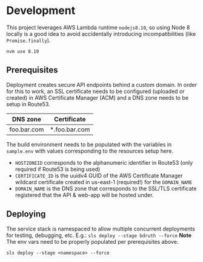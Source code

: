 # Development

This project leverages AWS Lambda runtime `nodejs8.10`, so using Node 8 locally is a good idea to avoid accidentally introducing incompatibilities (like `Promise.finally`).
```
nvm use 8.10
```
## Prerequisites

Deployment creates secure API endpoints behind a custom domain. In order for this to work, an SSL certificate needs to be configured (uploaded or created) in AWS Certificate Manager (ACM) and a DNS zone needs to be setup in Route53.

| DNS zone | Certificate |
| -------- | ----------- |
| foo.bar.com | *.foo.bar.com |

The build environment needs to be populated with the variables in `sample.env` with values corresponding to the resources setup here.

* `HOSTZONEID` corresponds to the alphanumeric identifier in Route53 (only required if Route53 is being used)
* `CERTIFICATE_ID` is the uuidv4 GUID of the AWS Certificate Manager wildcard certificate created in us-east-1 (required!) for the `DOMAIN_NAME`
* `DOMAIN_NAME` is the DNS zone that corresponds to the SSL/TLS certificate registered that the API & web-app will be hosted under.

## Deploying

The service stack is namespaced to allow multiple concurrent deployments for testing, debugging, etc. E.g.: `sls deploy --stage bdruth --force`
**Note** The env vars need to be properly populated per prerequisites above.

```
sls deploy --stage <namespace> --force
```
